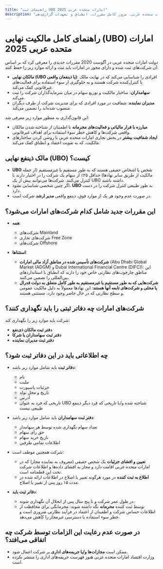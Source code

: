 ```yaml
---
title: "راهنمای ثبت UBO امارات متحده عربی 2025"
description: "راهنمای تخصصی الزامات مالکیت نهایی در امارات متحده عربی. مرور کامل مقررات، انطباق و تعهدات گزارش‌دهی."
---
```


# راهنمای کامل مالکیت نهایی (UBO) امارات متحده عربی 2025

دولت امارات متحده عربی در آگوست 2020 مقررات جدیدی را معرفی کرد که بر اساس آن شرکت‌های ثبت شده و دارای مجوز در امارات باید ثبت و ارائه موارد زیر را حفظ کنند:

- **مالکان نهایی (UBO یا ذینفعان واقعی)**: افرادی را شناسایی می‌کند که در نهایت مالک یا کنترل‌کننده شرکت هستند و به جلوگیری از سوء استفاده برای فعالیت‌های غیرقانونی کمک می‌کند.
- **سهامداران**: ساختار مالکیت و توزیع سهام در میان سرمایه‌گذاران شرکت را ثبت می‌کند.
- **مدیران نماینده**: شفافیت در مورد افرادی که برای مدیریت شرکت از طرف دیگران منصوب شده‌اند را تضمین می‌کند.

این قانون‌گذاری به منظور موارد زیر معرفی شد:

- **مبارزه با فرار مالیاتی و فعالیت‌های مجرمانه** با اطمینان از شناخته شدن مالکان واقعی شرکت‌ها و کاهش خطر سوء استفاده برای اهداف غیرقانونی.
- **ایجاد شفافیت بیشتر** در بخش تجاری امارات متحده عربی با روشن کردن ساختارهای مالکیت، که به تقویت اعتماد و انطباق کمک می‌کند.

## مالک ذینفع نهایی (UBO) کیست؟

- **UBO** شخص یا اشخاص حقیقی هستند که به طور مستقیم یا غیرمستقیم (از جمله مالکیت از طریق سایر نهادها) حداقل ۲۵٪ از سهام یک شرکت را در اختیار دارند یا کنترل می‌کنند. شرکت‌ها می‌توانند بیش از یک UBO داشته باشند.
- اگر چنین شخصی شناسایی نشود، **UBO** به طور طبیعی کنترل شرکت را در دست دارد.
- در صورت عدم وجود هر یک از موارد فوق، ذینفع واقعی **مدیر ارشد** شرکت است.

## این مقررات جدید شامل کدام شرکت‌های امارات می‌شود؟

- **همه**:
  - شرکت‌های Mainland
  - شرکت‌های تجاری Free Zone
  - شرکت‌های Offshore

- **استثناها**:
  - **شرکت‌های تأسیس شده در مناطق آزاد مالی امارات** (Abu Dhabi Global Market (ADGM) و Dubai International Financial Centre (DIFC)): این مناطق چارچوب‌های نظارتی خاص خود را دارند که انطباق با استانداردهای بین‌المللی را تضمین می‌کنند.
  - **شرکت‌هایی که به طور مستقیم یا غیرمستقیم به طور کامل متعلق به دولت فدرال یا محلی و شرکت‌های تابعه آنها هستند**: این نهادها معمولاً به دلیل مالکیت عمومی و سطح نظارتی که در حال حاضر وجود دارد، مستثنی هستند.

## شرکت‌های امارات چه دفاتر ثبتی را باید نگهداری کنند؟

شرکت باید موارد زیر را نگهداری کند:

- **دفتر ثبت مالکان ذی‌نفع**
- **دفتر ثبت سهامداران یا شرکا**
- **دفتر ثبت مدیران نماینده**

## چه اطلاعاتی باید در این دفاتر ثبت شود؟

- **دفاتر ثبت** باید شامل موارد زیر باشد:
  - نام
  - ملیت
  - جزئیات پاسپورت
  - تاریخ و محل تولد
  - آدرس
  - تاریخی که فرد به عنوان UBO شناخته شده و/یا تاریخی که فرد دیگر ذینفع طبیعی نیست

- **دفتر ثبت سهامداران** باید شامل موارد زیر باشد:
  - تعداد سهام نگهداری شده توسط هر سهامدار
  - حق رأی سهام
  - تاریخ خرید سهام
  - اطلاعات تمامی طرفین

- شرکت همچنین موظف است:
  - **تعیین و افشای جزئیات** یک شخص حقیقی (معروف به نماینده مجاز) که در امارات متحده عربی اقامت دارد و مجاز به افشای داده‌ها و اطلاعات شرکت تحت این قطعنامه است.
  - **اطلاع به ثبت کننده** در مورد هرگونه تغییر یا اصلاح در اطلاعات ارائه شده در مدت ۱۵ روز پس از تغییر یا اصلاح.

- **دفاتر ثبت باید**:
  - در طول عمر شرکت و تا پنج سال پس از انحلال آن نگهداری شوند.
  - توسط ثبت کننده **محرمانه** نگه داشته شوند: محرمانگی برای محافظت از اطلاعات حساس شرکت و اطمینان از اعتماد در فرآیند نظارتی ضروری است و خطر سوء استفاده یا دسترسی غیرمجاز را کاهش می‌دهد.

## در صورت عدم رعایت این الزامات توسط شرکت چه اتفاقی می‌افتد؟

- ممکن است **مجازات‌ها و/یا جریمه‌های اداری** بر شرکت اعمال شود.
- وزارت اقتصاد امارات متحده عربی هنوز فهرست جریمه‌های اداری را منتشر نکرده است.
